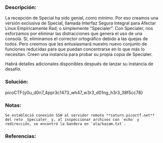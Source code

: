 ### Descripción: 

La recepción de Special ha sido genial, como mínimo. Por eso creamos una versión exclusiva de Special, llamada Interfaz Segura Integral para Afectar Linux Empíricamente Rad, o simplemente "Specialer". Con Specialer, nos esforzamos por eliminar las distracciones que genera el uso de una consola. Sí, eliminamos el corrector ortográfico debido a las quejas de todos. Pero creemos que les entusiasmará nuestro nuevo conjunto de funciones reducidas para que puedan concentrarse en lo que más lo necesitan. Creen una instancia para probar su propia copia de Specialer.

Habrá detalles adicionales disponibles después de lanzar su instancia de desafío.
### Solución:
picoCTF{y0u_d0n7_4ppr3c1473_wh47_w3r3_d01ng_h3r3_38f5cc78}
### Notas:
```shell
Se estableció conexión SSH al servidor remoto **saturn.picoctf.net** del reto _Specialer_ y, al inspeccionar archivos con `echo` y redirección, se encontró la bandera en `ala/kazam.txt`.
```
### Referencias:
